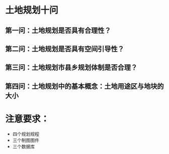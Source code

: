 # 土地规划十问

## 第一问：土地规划是否具有合理性？

## 第二问：土地规划是否具有空间引导性？

## 第三问：土地规划市县乡规划体制是否合理？

## 第四问：土地规划中的基本概念：土地用途区与地块的大小


# 注意要求：
* 四个规划规程
* 三个制图图件
* 三个数据库